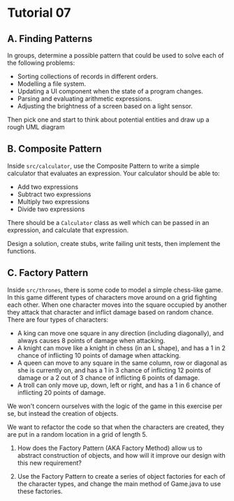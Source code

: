 # Tutorial 07

## A. Finding Patterns

In groups, determine a possible pattern that could be used to solve each of the following problems:

* Sorting collections of records in different orders.
* Modelling a file system.
* Updating a UI component when the state of a program changes.
* Parsing and evaluating arithmetic expressions.
* Adjusting the brightness of a screen based on a light sensor.

Then pick one and start to think about potential entities and draw up a rough UML diagram

## B. Composite Pattern

Inside `src/calculator`, use the Composite Pattern to write a simple calculator that evaluates an expression. Your calculator should be able to:

* Add two expressions
* Subtract two expressions
* Multiply two expressions
* Divide two expressions

There should be a `Calculator` class as well which can be passed in an expression, and calculate that expression.

Design a solution, create stubs, write failing unit tests, then implement the functions.

## C. Factory Pattern

Inside `src/thrones`, there is some code to model a simple chess-like game. In this game different types of characters move around on a grid fighting each other. When one character moves into the square occupied by another they attack that character and inflict damage based on random chance. There are four types of characters:

* A king can move one square in any direction (including diagonally), and always causes 8 points of damage when attacking.
* A knight can move like a knight in chess (in an L shape), and has a 1 in 2 chance of inflicting 10 points of damage when attacking.
* A queen can move to any square in the same column, row or diagonal as she is currently on, and has a 1 in 3 chance of inflicting 12 points of damage or a 2 out of 3 chance of inflicting 6 points of damage.
* A troll can only move up, down, left or right, and has a 1 in 6 chance of inflicting 20 points of damage.

We won't concern ourselves with the logic of the game in this exercise per se, but instead the creation of objects.

We want to refactor the code so that when the characters are created, they are put in a random location in a grid of length 5.

1. How does the Factory Pattern (AKA Factory Method) allow us to abstract construction of objects, and how will it improve our design with this new requirement?

2. Use the Factory Pattern to create a series of object factories for each of the character types, and change the main method of Game.java to use these factories.